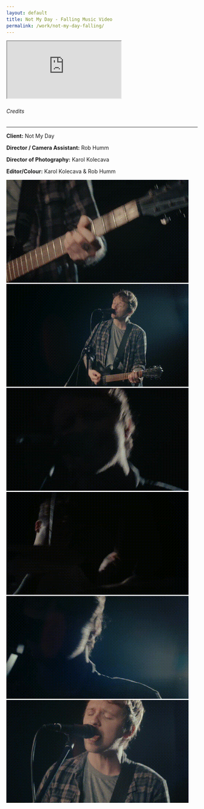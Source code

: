 ```yaml
---
layout: default
title: Not My Day - Falling Music Video
permalink: /work/not-my-day-falling/
---
```


<div class="container mt-5 pt-5">
<div class="ratio ratio-16x9 mb-5">
  <iframe src="https://www.youtube.com/embed/Su9LLydnJg8?controls=0&modestbranding=1&rel=0&iv_load_policy=3&fs=0&disablekb=1" title="Not My Day - Falling Music Video" allowfullscreen></iframe>
</div>

<div class="credits-section my-5">
  <div class="position-relative mb-4">
    <h6 class="credits-heading text-uppercase fw-normal text-muted mb-2">Credits</h6>
    <hr class="credits-line">
    <div class="credits-line-highlight"></div>
  </div>

  <p class="mb-2"><strong>Client:</strong> Not My Day</p>
  <p class="mb-2"><strong>Director / Camera Assistant:</strong> Rob Humm</p>
  <p class="mb-2"><strong>Director of Photography:</strong> Karol Kolecava</p>
  <p class="mb-2"><strong>Editor/Colour:</strong> Karol Kolecava & Rob Humm</p>
</div>

<div class="row g-4">
  <div class="col-md-4 project-tile"><img src="/assets/gifs/nmd_001.gif" class="grid-image" alt="GIF 1"></div>
  <div class="col-md-4 project-tile"><img src="/assets/gifs/nmd_002.gif" class="grid-image" alt="GIF 2"></div>
  <div class="col-md-4 project-tile"><img src="/assets/gifs/nmd_003.gif" class="grid-image" alt="GIF 3"></div>
  <div class="col-md-4 project-tile"><img src="/assets/gifs/nmd_004.gif" class="grid-image" alt="GIF 4"></div>
  <div class="col-md-4 project-tile"><img src="/assets/gifs/nmd_005.gif" class="grid-image" alt="GIF 5"></div>
  <div class="col-md-4 project-tile"><img src="/assets/gifs/nmd_006.gif" class="grid-image" alt="GIF 6"></div>

</div>